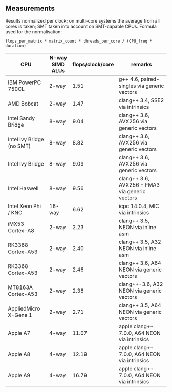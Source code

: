 Measurements
------------

Results normalized per clock; on multi-core systems the average from all cores is taken; SMT taken into account on SMT-capable CPUs.
Formula used for the normalisation:

	flops_per_matrix * matrix_count * threads_per_core / (CPU_freq * duration)

| CPU                       | N-way SIMD ALUs  | flops/clock/core | remarks                                        |
| ------------------------- | ---------------- | ---------------- | ---------------------------------------------- |
| IBM PowerPC 750CL         | 2-way            | 1.51             | g++ 4.6, paired-singles via generic vectors    |
| AMD Bobcat                | 2-way            | 1.47             | clang++ 3.4, SSE2 via intrinsics               |
| Intel Sandy Bridge        | 8-way            | 9.04             | clang++ 3.6, AVX256 via generic vectors        |
| Intel Ivy Bridge (no SMT) | 8-way            | 8.82             | clang++ 3.6, AVX256 via generic vectors        |
| Intel Ivy Bridge          | 8-way            | 9.09             | clang++ 3.6, AVX256 via generic vectors        |
| Intel Haswell             | 8-way            | 9.56             | clang++ 3.6, AVX256 + FMA3 via generic vectors |
| Intel Xeon Phi / KNC      | 16-way           | 6.62             | icpc 14.0.4, MIC via intrinsics                |
| iMX53 Cortex-A8           | 2-way            | 2.23             | clang++ 3.5, NEON via inline asm               |
| RK3368 Cortex-A53         | 2-way            | 2.40             | clang++ 3.5, A32 NEON via inline asm           |
| RK3368 Cortex-A53         | 2-way            | 2.46             | clang++ 3.6, A64 NEON via generic vectors      |
| MT8163A Cortex-A53        | 2-way            | 2.38             | clang++-3.6, A32 NEON via generic vectors      |
| AppliedMicro X-Gene 1     | 2-way            | 2.71             | clang++ 3.5, A64 NEON via generic vectors      |
| Apple A7                  | 4-way            | 11.07            | apple clang++ 7.0.0, A64 NEON via intrinsics   |
| Apple A8                  | 4-way            | 12.19            | apple clang++ 7.0.0, A64 NEON via intrinsics   |
| Apple A9                  | 4-way            | 16.79            | apple clang++ 7.0.0, A64 NEON via intrinsics   |


